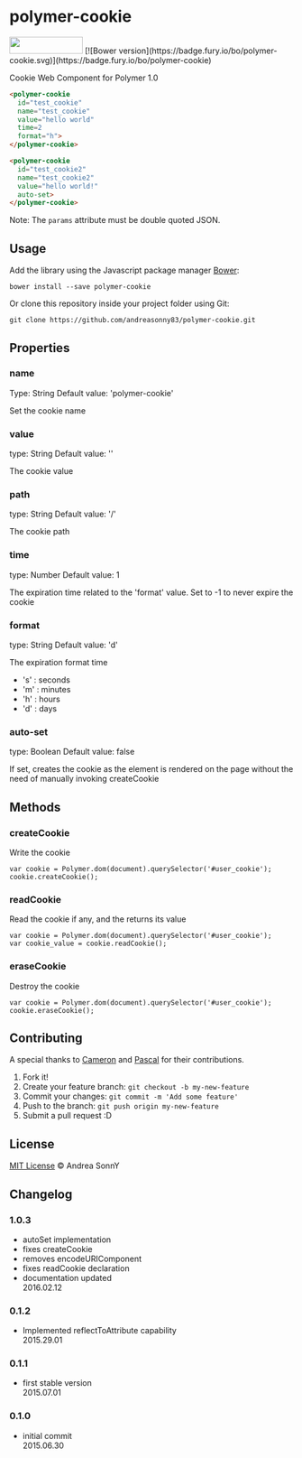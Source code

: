 # polymer-cookie

<img src="http://benschwarz.github.io/bower-badges/badge@2x.png" width="130" height="30">
[![Bower version](https://badge.fury.io/bo/polymer-cookie.svg)](https://badge.fury.io/bo/polymer-cookie)

Cookie Web Component for Polymer 1.0

```html
<polymer-cookie
  id="test_cookie"
  name="test_cookie"
  value="hello world"
  time=2
  format="h">
</polymer-cookie>

<polymer-cookie
  id="test_cookie2"
  name="test_cookie2"
  value="hello world!"
  auto-set>
</polymer-cookie>
```

Note: The `params` attribute must be double quoted JSON.

## Usage

Add the library using the Javascript package manager [Bower](http://bower.io/):

    bower install --save polymer-cookie

Or clone this repository inside your project folder using Git:

    git clone https://github.com/andreasonny83/polymer-cookie.git

## Properties

### name

Type: String
Default value: 'polymer-cookie'

Set the cookie name

### value

type: String
Default value: ''

The cookie value

### path

type: String
Default value: '/'

The cookie path

### time

type: Number
Default value: 1

The expiration time related to the 'format' value.
Set to -1 to never expire the cookie

### format

type: String
Default value: 'd'

The expiration format time
* 's' : seconds
* 'm' : minutes
* 'h' : hours
* 'd' : days

### auto-set

type: Boolean
Default value: false

If set, creates the cookie as the element is rendered on the page without the need of manually invoking createCookie

## Methods

### createCookie

Write the cookie

    var cookie = Polymer.dom(document).querySelector('#user_cookie');
    cookie.createCookie();

### readCookie

Read the cookie if any, and the returns its value

    var cookie = Polymer.dom(document).querySelector('#user_cookie');
    var cookie_value = cookie.readCookie();

### eraseCookie

Destroy the cookie

    var cookie = Polymer.dom(document).querySelector('#user_cookie');
    cookie.eraseCookie();


## Contributing

A special thanks to [Cameron](https://github.com/cameronwp) and [Pascal](https://github.com/MeTaNoV) for their contributions.

1. Fork it!
2. Create your feature branch: `git checkout -b my-new-feature`
3. Commit your changes: `git commit -m 'Add some feature'`
4. Push to the branch: `git push origin my-new-feature`
5. Submit a pull request :D


## License

[MIT License](https://github.com/andreasonny83/polymer-cookie/blob/master/LICENSE) © Andrea SonnY

## Changelog

### 1.0.3
* autoSet implementation
* fixes createCookie
* removes encodeURIComponent
* fixes readCookie declaration
* documentation updated<br>
2016.02.12

### 0.1.2
* Implemented reflectToAttribute capability<br>
2015.29.01

### 0.1.1
* first stable version<br>
2015.07.01

### 0.1.0
* initial commit<br>
2015.06.30
